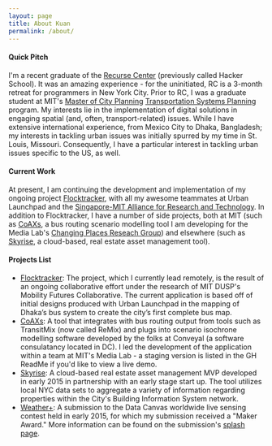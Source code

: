 ```yaml
---
layout: page
title: About Kuan
permalink: /about/
---
```


#### Quick Pitch

I'm a recent graduate of the [Recurse Center](https://www.recurse.com/) (previously called Hacker School). It was an amazing experience - for the uninitiated, RC is a 3-month retreat for programmers in New York City. Prior to RC, I was a graduate student at MIT's [Master of City Planning](http://dusp.mit.edu/) [Transportation Systems Planning](http://dusp.mit.edu/transportation/program/overview) program. My interests lie in the implementation of digital solutions in engaging spatial (and, often, transport-related) issues. While I have extensive international experience, from Mexico City to Dhaka, Bangladesh; my interests in tackling urban issues was initially spurred by my time in St. Louis, Missouri. Consequently, I have a particular interest in tackling urban issues specific to the US, as well.

#### Current Work

At present, I am continuing the development and implementation of my ongoing project [Flocktracker](http://flocktracker.org/), with all my awesome teammates at Urban Launchpad and the [Singapore-MIT Alliance for Research and Technology](http://smart.mit.edu/). In addition to Flocktracker, I have a number of side projects, both at MIT (such as [CoAXs](https://github.com/mitTransportAnalyst/CoAXs), a bus routing scenario modelling tool I am developing for the Media Lab's [Changing Places Reseach Group](https://www.media.mit.edu/research/groups/changing-places)) and elsewhere (such as [Skyrise](http://skyrise.net/), a cloud-based, real estate asset management tool).

#### Projects List

* [Flocktracker](http://www.flocktracker.org/): The project, which I currently lead remotely, is the result of an ongoing collaborative effort under the research of MIT DUSP's Mobility Futures Collaborative. The current application is based off of initial designs produced with Urban Launchpad in the mapping of Dhaka’s bus system to create the city’s first complete bus map.
* [CoAXs](https://github.com/mitTransportAnalyst/CoAXs): A tool that integrates with bus routing output from tools such as TransitMix (now called ReMix) and plugs into scenario isochrone modelling software developed by the folks at Conveyal (a software consulatancy located in DC). I led the development of the application  within a team at MIT's Media Lab - a staging version is listed in the GH ReadMe if you'd like to view a live demo.
* [Skyrise](http://skyrise.net/): A cloud-based real estate asset management MVP developed in early 2015 in partnership with an early stage start up. The tool utilizes local NYC data sets to aggregate a variety of information regarding properties within the City's Building Information System network.
* [Weather+](http://kuanbutts.com/dataCanvas/): A submission to the Data Canvas worldwide live sensing contest held in early 2015, for which my submission received a "Maker Award." More information can be found on the submission's [splash page](http://kuanbutts.com/dataCanvas/).